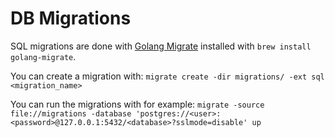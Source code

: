 # DB Migrations

SQL migrations are done with [Golang Migrate](https://github.com/golang-migrate/migrate) installed with `brew install golang-migrate`.

You can create a migration with:
`migrate create -dir migrations/ -ext sql <migration_name>`

You can run the migrations with for example:
`migrate -source file://migrations -database 'postgres://<user>:<password>@127.0.0.1:5432/<database>?sslmode=disable' up`
